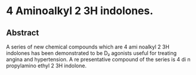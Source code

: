 # 4 Aminoalkyl 2 3H indolones.

## Abstract
A series of new chemical compounds which are 4 ami noalkyl 2 3H indolones has been demonstrated to be D₂ agonists useful for treating angina and hypertension. A re presentative compound of the series is 4 di n propylamino ethyl 2 3H indolone.